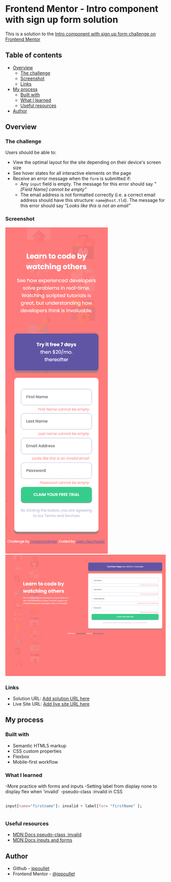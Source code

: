 # Frontend Mentor - Intro component with sign up form solution

This is a solution to the [Intro component with sign up form challenge on Frontend Mentor](https://www.frontendmentor.io/challenges/intro-component-with-signup-form-5cf91bd49edda32581d28fd1)

## Table of contents

- [Overview](#overview)
  - [The challenge](#the-challenge)
  - [Screenshot](#screenshot)
  - [Links](#links)
- [My process](#my-process)
  - [Built with](#built-with)
  - [What I learned](#what-i-learned)
  - [Useful resources](#useful-resources)
- [Author](#author)

## Overview

### The challenge

Users should be able to:

- View the optimal layout for the site depending on their device's screen size
- See hover states for all interactive elements on the page
- Receive an error message when the `form` is submitted if:
  - Any `input` field is empty. The message for this error should say _"[Field Name] cannot be empty"_
  - The email address is not formatted correctly (i.e. a correct email address should have this structure: `name@host.tld`). The message for this error should say _"Looks like this is not an email"_

### Screenshot

![](images/screenshotMobile.PNG)
![](images/screenshotDesktop.PNG)

### Links

- Solution URL: [Add solution URL here](https://your-solution-url.com)
- Live Site URL: [Add live site URL here](https://your-live-site-url.com)

## My process

### Built with

- Semantic HTML5 markup
- CSS custom properties
- Flexbox
- Mobile-first workflow

### What I learned

-More practice with forms and inputs
-Setting label from display none to display flex when 'invalid'
-pseudo-class :invalid in CSS

```html

```

```css
input[name="firstname"]: invalid + label[for= "firstName" ];
```

```js

```

### Useful resources

- [MDN Docs pseudo-class :invalid](https://developer.mozilla.org/en-US/docs/Web/CSS/:invalid)
- [MDN Docs inputs and forms](https://developer.mozilla.org/en-US/docs/Web/HTML/Element/input)

## Author

- Github - [jppoullet](https://github.com/jppoullet)
- Frontend Mentor - [@jppoullet](https://www.frontendmentor.io/profile/jppoullet)
